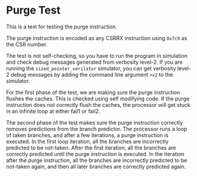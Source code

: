 # Purge Test

This is a test for testing the purge instruction.

The purge instruction is encoded as any CSRRX instruction using `0x7c9` as the CSR number.

The test is not self-checking, so you have to run the program in simulation and check debug messages generated from verbosity level-2.
If you are running the `sized_pointer_verilator` simulator, you can get verbosity level-2 debug messages by adding the command line argument `+v2` to the simulator.

For the first phase of the test, we are making sure the purge instruction flushes the caches.
This is checked using self modifying code.
If the purge instruction does not correctly flush the caches, the processor will get stuck in an infinite loop at either fail1 or fail2.

The second phase of the test makes sure the purge instruction correctly removes predictions from the branch predictor.
The processor runs a loop of taken branches, and after a few iterations, a purge instruction is executed.
In the first loop iteration, all the branches are incorrectly predicted to be not-taken.
After the first iteration, all the branches are correctly predicted until the purge instruction is executed.
In the iteration after the purge instruction, all the branches are incorrectly predicted to be not-taken again, and then all later branches are correctly predicted again.
